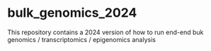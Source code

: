 # bulk_genomics_2024
This repository contains a 2024 version of how to run end-end buk genomics / transcriptomics / epigenomics analysis
